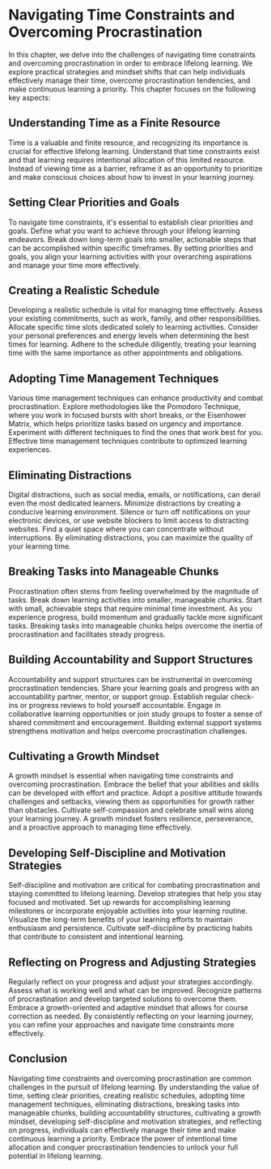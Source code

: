 Navigating Time Constraints and Overcoming Procrastination
===================================================================

In this chapter, we delve into the challenges of navigating time constraints and overcoming procrastination in order to embrace lifelong learning. We explore practical strategies and mindset shifts that can help individuals effectively manage their time, overcome procrastination tendencies, and make continuous learning a priority. This chapter focuses on the following key aspects:

**Understanding Time as a Finite Resource**
-------------------------------------------

Time is a valuable and finite resource, and recognizing its importance is crucial for effective lifelong learning. Understand that time constraints exist and that learning requires intentional allocation of this limited resource. Instead of viewing time as a barrier, reframe it as an opportunity to prioritize and make conscious choices about how to invest in your learning journey.

**Setting Clear Priorities and Goals**
--------------------------------------

To navigate time constraints, it's essential to establish clear priorities and goals. Define what you want to achieve through your lifelong learning endeavors. Break down long-term goals into smaller, actionable steps that can be accomplished within specific timeframes. By setting priorities and goals, you align your learning activities with your overarching aspirations and manage your time more effectively.

**Creating a Realistic Schedule**
---------------------------------

Developing a realistic schedule is vital for managing time effectively. Assess your existing commitments, such as work, family, and other responsibilities. Allocate specific time slots dedicated solely to learning activities. Consider your personal preferences and energy levels when determining the best times for learning. Adhere to the schedule diligently, treating your learning time with the same importance as other appointments and obligations.

**Adopting Time Management Techniques**
---------------------------------------

Various time management techniques can enhance productivity and combat procrastination. Explore methodologies like the Pomodoro Technique, where you work in focused bursts with short breaks, or the Eisenhower Matrix, which helps prioritize tasks based on urgency and importance. Experiment with different techniques to find the ones that work best for you. Effective time management techniques contribute to optimized learning experiences.

**Eliminating Distractions**
----------------------------

Digital distractions, such as social media, emails, or notifications, can derail even the most dedicated learners. Minimize distractions by creating a conducive learning environment. Silence or turn off notifications on your electronic devices, or use website blockers to limit access to distracting websites. Find a quiet space where you can concentrate without interruptions. By eliminating distractions, you can maximize the quality of your learning time.

**Breaking Tasks into Manageable Chunks**
-----------------------------------------

Procrastination often stems from feeling overwhelmed by the magnitude of tasks. Break down learning activities into smaller, manageable chunks. Start with small, achievable steps that require minimal time investment. As you experience progress, build momentum and gradually tackle more significant tasks. Breaking tasks into manageable chunks helps overcome the inertia of procrastination and facilitates steady progress.

**Building Accountability and Support Structures**
--------------------------------------------------

Accountability and support structures can be instrumental in overcoming procrastination tendencies. Share your learning goals and progress with an accountability partner, mentor, or support group. Establish regular check-ins or progress reviews to hold yourself accountable. Engage in collaborative learning opportunities or join study groups to foster a sense of shared commitment and encouragement. Building external support systems strengthens motivation and helps overcome procrastination challenges.

**Cultivating a Growth Mindset**
--------------------------------

A growth mindset is essential when navigating time constraints and overcoming procrastination. Embrace the belief that your abilities and skills can be developed with effort and practice. Adopt a positive attitude towards challenges and setbacks, viewing them as opportunities for growth rather than obstacles. Cultivate self-compassion and celebrate small wins along your learning journey. A growth mindset fosters resilience, perseverance, and a proactive approach to managing time effectively.

**Developing Self-Discipline and Motivation Strategies**
--------------------------------------------------------

Self-discipline and motivation are critical for combating procrastination and staying committed to lifelong learning. Develop strategies that help you stay focused and motivated. Set up rewards for accomplishing learning milestones or incorporate enjoyable activities into your learning routine. Visualize the long-term benefits of your learning efforts to maintain enthusiasm and persistence. Cultivate self-discipline by practicing habits that contribute to consistent and intentional learning.

**Reflecting on Progress and Adjusting Strategies**
---------------------------------------------------

Regularly reflect on your progress and adjust your strategies accordingly. Assess what is working well and what can be improved. Recognize patterns of procrastination and develop targeted solutions to overcome them. Embrace a growth-oriented and adaptive mindset that allows for course correction as needed. By consistently reflecting on your learning journey, you can refine your approaches and navigate time constraints more effectively.

Conclusion
----------

Navigating time constraints and overcoming procrastination are common challenges in the pursuit of lifelong learning. By understanding the value of time, setting clear priorities, creating realistic schedules, adopting time management techniques, eliminating distractions, breaking tasks into manageable chunks, building accountability structures, cultivating a growth mindset, developing self-discipline and motivation strategies, and reflecting on progress, individuals can effectively manage their time and make continuous learning a priority. Embrace the power of intentional time allocation and conquer procrastination tendencies to unlock your full potential in lifelong learning.

